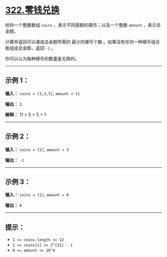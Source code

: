 # [322.零钱兑换](https://leetcode.cn/problems/coin-change/description)

给你一个整数数组 `coins` ，表示不同面额的硬币；以及一个整数 `amount` ，表示总金额。

计算并返回可以凑成总金额所需的 最少的硬币个数 。如果没有任何一种硬币组合能组成总金额，返回 `-1` 。

你可以认为每种硬币的数量是无限的。

---

## 示例 1：

**输入：** `coins = [1,2,5]`, `amount = 11`

**输出：** `3`

**解释：** 11 = 5 + 5 + 1

---

## 示例 2：

**输入：** `coins = [2]`, `amount = 3`

**输出：** `-1`

---

## 示例 3：

**输入：** `coins = [1]`, `amount = 0`

**输出：** `0`

---

## 提示：

- `1 <= coins.length <= 12`
- `1 <= coins[i] <= 2^{31} - 1`
- `0 <= amount <= 10^4` 